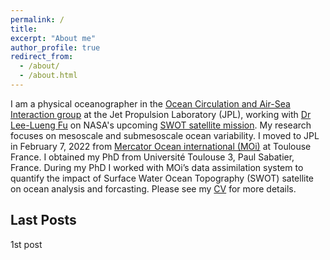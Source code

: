 ```yaml
---
permalink: /
title: 
excerpt: "About me"
author_profile: true
redirect_from: 
  - /about/
  - /about.html
---
```


I am a physical oceanographer in the [Ocean Circulation and Air-Sea Interaction group](https://science.jpl.nasa.gov/division/earth-science/ocean-circulation-and-air-sea-interaction/) at the Jet Propulsion Laboratory (JPL), working with [Dr Lee-Lueng Fu](https://science.jpl.nasa.gov/people/Fu/) on NASA's upcoming [SWOT satellite mission](https://swot.jpl.nasa.gov/). My research focuses on mesoscale and submesoscale ocean variability. I moved to JPL in February 7, 2022 from [Mercator Ocean international (MOi)](https://www.mercator-ocean.eu/en/) at Toulouse France. I obtained my PhD from Université Toulouse 3, Paul Sabatier, France. During my PhD I worked with MOi’s data assimilation system to quantify the impact of Surface Water Ocean Topography (SWOT) satellite on ocean analysis and forcasting. Please see my <a href="https://babettetchonang.github.io/files/CV_Tchonang_02-2022_jpl.pdf" target="_blank"> CV</a> for more details.


Last Posts
---
1st post

